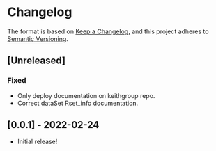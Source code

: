 # Changelog

The format is based on [Keep a Changelog](https://keepachangelog.com/en/1.0.0/), and this project adheres to [Semantic Versioning](https://semver.org/spec/v2.0.0.html).

## [Unreleased]

### Fixed

- Only deploy documentation on keithgroup repo.
- Correct dataSet Rset_info documentation.

## [0.0.1] - 2022-02-24

- Initial release!
